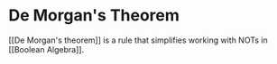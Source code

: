 # De Morgan's Theorem
[[De Morgan's theorem]] is a rule that simplifies working with NOTs in [[Boolean Algebra]].